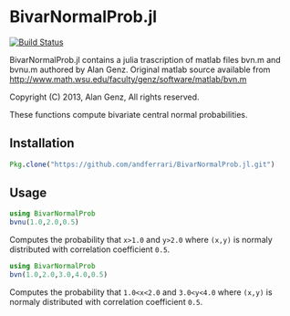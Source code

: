 # BivarNormalProb.jl

[![Build Status](https://travis-ci.org/andferrari/BivarNormalProb.jl.svg?branch=master)](https://travis-ci.org/andferrari/BivarNormalProb.jl)

BivarNormalProb.jl contains a julia trascription of matlab files bvn.m and bvnu.m authored by Alan Genz. Original matlab source available from http://www.math.wsu.edu/faculty/genz/software/matlab/bvn.m

Copyright (C) 2013, Alan Genz,  All rights reserved.    

These functions compute bivariate central normal probabilities.


## Installation

```julia
Pkg.clone("https://github.com/andferrari/BivarNormalProb.jl.git")
```
## Usage

```julia
using BivarNormalProb
bvnu(1.0,2.0,0.5)
```
Computes the probability that `x>1.0` and `y>2.0` where `(x,y)` is normaly distributed with correlation coefficient `0.5`. 

```julia
using BivarNormalProb
bvn(1.0,2.0,3.0,4.0,0.5)
```
Computes the probability that `1.0<x<2.0` and `3.0<y<4.0` where `(x,y)` is normaly distributed with correlation coefficient `0.5`. 
